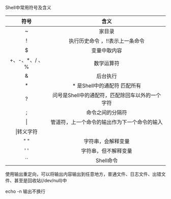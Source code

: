 Shell中常用符号及含义

|符号|含义|
| :---:| :---:|
|  ~  |  家目录  |
|   !  |  执行历史命令  ，!!表示上一条命令|
|  $  | 变量中取内容|
| +、-、\*、/  、% |  数学运算符 |
|  &  |  后台执行 | 
|  *  |  * 是Shell中的通配符  匹配所有|
|?|问号是Shell中的通配符，匹配除回车以外的一个字符|
|;|命令之间的分隔符|
| \| | 管道符，上一个命令的输出作为下一个命令的输入|
|\\|转义字符|
| "  " |字符串，会解释变量|
| ' ' |字符串，但不解释变量|
|\`\`|Shell命令|

使用输出重定向，可以将输出内容输出到任意地方，普通文件、日志文件、出错文件、甚至是回收站(/dev/null)中

echo -n 输出不换行

